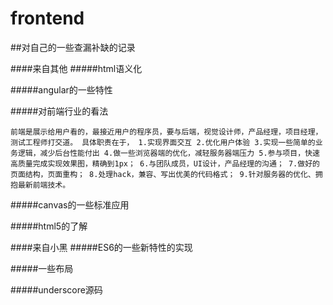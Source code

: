 # frontend


##对自己的一些查漏补缺的记录

####来自其他
#####html语义化  

#####angular的一些特性  

#####对前端行业的看法  

`前端是展示给用户看的，最接近用户的程序员，要与后端，视觉设计师，产品经理，项目经理，测试工程师打交道。
具体职责在于，
1.实现界面交互
2.优化用户体验
3.实现一些简单的业务逻辑，减少后台性能付出
4.做一些浏览器端的优化，减轻服务器端压力
5.参与项目，快速高质量完成实现效果图，精确到1px；
6.与团队成员，UI设计，产品经理的沟通；
7.做好的页面结构，页面重构；
8.处理hack，兼容、写出优美的代码格式；
9.针对服务器的优化、拥抱最新前端技术。`

#####canvas的一些标准应用  

#####html5的了解  


####来自小黑
#####ES6的一些新特性的实现  

#####一些布局  

#####underscore源码  


